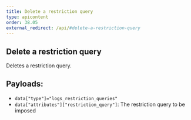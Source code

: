 ```yaml
---
title: Delete a restriction query
type: apicontent
order: 38.05
external_redirect: /api/#delete-a-restriction-query
---
```


## Delete a restriction query

Deletes a restriction query.

## Payloads:

* `data["type"]="logs_restriction_queries"`
* `data["attributes"]["restriction_query"]`: The restriction query to be imposed
